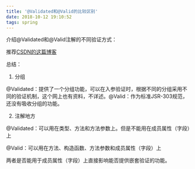 ```yaml
---
title: '@Validated和@Valid的比较区别'
date: 2018-10-12 19:10:52
tags: spring
---
```


介绍@Validated和@Valid注解的不同验证方式：

推荐[CSDN的这篇博客](https://blog.csdn.net/qq_27680317/article/details/79970590)

总结：

1. 分组

@Validated：提供了一个分组功能，可以在入参验证时，根据不同的分组采用不同的验证机制，这个网上也有资料，不详述。@Valid：作为标准JSR-303规范，还没有吸收分组的功能。



2. 注解地方

@Validated：可以用在类型、方法和方法参数上。但是不能用在成员属性（字段）上

@Valid：可以用在方法、构造函数、方法参数和成员属性（字段）上

两者是否能用于成员属性（字段）上直接影响能否提供嵌套验证的功能。


